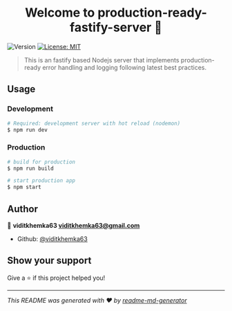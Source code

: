 <h1 align="center">Welcome to production-ready-fastify-server 👋</h1>
<p>
  <img alt="Version" src="https://img.shields.io/badge/version-1.0.0-blue.svg?cacheSeconds=2592000" />
  <a href="#" target="_blank">
    <img alt="License: MIT" src="https://img.shields.io/badge/License-MIT-yellow.svg" />
  </a>
</p>

> This is an fastify based Nodejs server that implements production-ready error handling and logging following latest best practices.

## Usage

### Development

```sh
# Required: development server with hot reload (nodemon)
$ npm run dev

```

### Production

```sh
# build for production
$ npm run build

# start production app
$ npm start
```

## Author

👤 **viditkhemka63 <viditkhemka63@gmail.com>**

* Github: [@viditkhemka63](https://github.com/viditkhemka63)

## Show your support

Give a ⭐️ if this project helped you!

***
_This README was generated with ❤️ by [readme-md-generator](https://github.com/kefranabg/readme-md-generator)_

